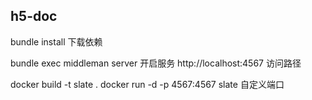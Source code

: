 ## h5-doc

bundle install 下载依赖

bundle exec middleman server 开启服务
http://localhost:4567 访问路径

docker build -t slate .
docker run -d -p 4567:4567 slate 自定义端口

